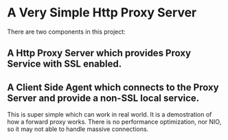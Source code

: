 

# A Very Simple Http Proxy Server

There are two components in this project:
## A Http Proxy Server which provides Proxy Service with SSL enabled.
## A Client Side Agent which connects to the Proxy Server and provide a non-SSL local service.

This is super simple which can work in real world. It is a demostration of how a forward proxy works. 
There is no performance optimization, nor NIO, so it may not able to handle massive connections.
